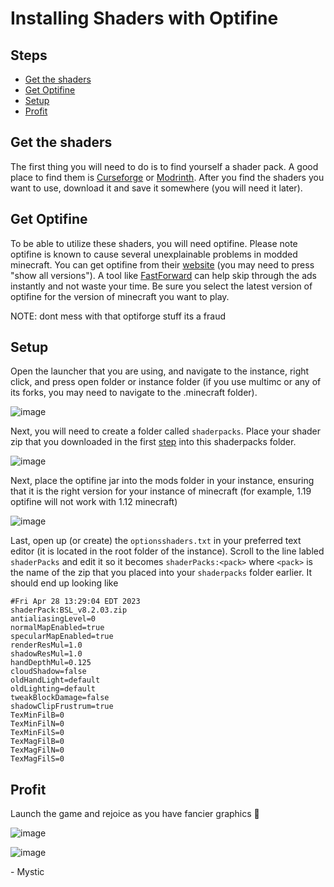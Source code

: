 # Installing Shaders with Optifine

## Steps

* [Get the shaders](#get-the-shaders)
* [Get Optifine](#get-optifine)
* [Setup](#setup)
* [Profit](#profit)

## Get the shaders

The first thing you will need to do is to find yourself a shader pack. A good place to find them is [Curseforge](https://www.curseforge.com/minecraft/search?page=1&pageSize=20&sortType=1&class=customization&search=Shaders) or [Modrinth](https://modrinth.com/shaders).
After you find the shaders you want to use, download it and save it somewhere (you will need it later).

## Get Optifine

To be able to utilize these shaders, you will need optifine. Please note optifine is known to cause several unexplainable problems in modded minecraft. You can get optifine from their [website](https://optifine.net/downloads) (you may need to press "show all versions"). A tool like [FastForward](https://github.com/FastForwardTeam/FastForward) can help skip through the ads instantly and not waste your time. Be sure you select the latest version of optifine for the version of minecraft you want to play.

NOTE: dont mess with that optiforge stuff its a fraud

## Setup

Open the launcher that you are using, and navigate to the instance, right click, and press open folder or instance folder (if you use multimc or any of its forks, you may need to navigate to the .minecraft folder).

![image](https://user-images.githubusercontent.com/80121423/235218805-92304deb-622b-45c0-9d0d-f2b0c632ea07.png)

Next, you will need to create a folder called `shaderpacks`. Place your shader zip that you downloaded in the first [step](#get-the-shaders) into this shaderpacks folder.

![image](https://user-images.githubusercontent.com/80121423/235218875-03aaf1af-8111-4dfb-8d29-fccd11364e74.png)

Next, place the optifine jar into the mods folder in your instance, ensuring that it is the right version for your instance of minecraft (for example, 1.19 optifine will not work with 1.12 minecraft)

![image](https://user-images.githubusercontent.com/80121423/235218992-788cfc30-c1d3-4051-baf8-30ce97dcf985.png)

Last, open up (or create) the `optionsshaders.txt` in your preferred text editor (it is located in the root folder of the instance). Scroll to the line labled `shaderPacks` and edit it so it becomes `shaderPacks:<pack>` where `<pack>` is the name of the zip that you placed into your `shaderpacks` folder earlier. It should end up looking like

    #Fri Apr 28 13:29:04 EDT 2023
    shaderPack:BSL_v8.2.03.zip
    antialiasingLevel=0
    normalMapEnabled=true
    specularMapEnabled=true
    renderResMul=1.0
    shadowResMul=1.0
    handDepthMul=0.125
    cloudShadow=false
    oldHandLight=default
    oldLighting=default
    tweakBlockDamage=false
    shadowClipFrustrum=true
    TexMinFilB=0
    TexMinFilN=0
    TexMinFilS=0
    TexMagFilB=0
    TexMagFilN=0
    TexMagFilS=0

## Profit

Launch the game and rejoice as you have fancier graphics :crab:

![image](https://user-images.githubusercontent.com/80121423/235218656-f35999a2-6dc2-4bb7-879b-6dac6b8791fd.png)

![image](https://user-images.githubusercontent.com/80121423/235219921-9893dd53-dbba-4772-83a0-5cf1988ea883.png)

 \- Mystic
